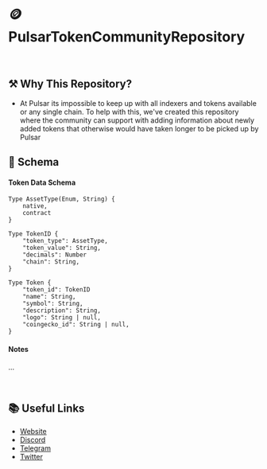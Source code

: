 # 🪙 PulsarTokenCommunityRepository

<br/>

## ⚒️ Why This Repository?

- At Pulsar its impossible to keep up with all indexers and tokens available or any single chain. To help with this, we've created this repository where the community can support with adding information about newly added tokens that otherwise would have taken longer to be picked up by Pulsar
  <br/>

## 🧩 Schema

#### Token Data Schema

```
Type AssetType(Enum, String) {
    native,
    contract
}

Type TokenID {
    "token_type": AssetType,
    "token_value": String,
    "decimals": Number
    "chain": String,
}

Type Token {
    "token_id": TokenID
    "name": String,
    "symbol": String,
    "description": String,
    "logo": String | null,
    "coingecko_id": String | null,
}
```

#### Notes

...

<br/>

## 📚 Useful Links

- [Website](https://pulsar.finance)
- [Discord](https://discord.gg/MEeEeyuYsU)
- [Telegram](https://t.me/pulsarfinance)
- [Twitter](https://twitter.com/Pulsarfinance)
